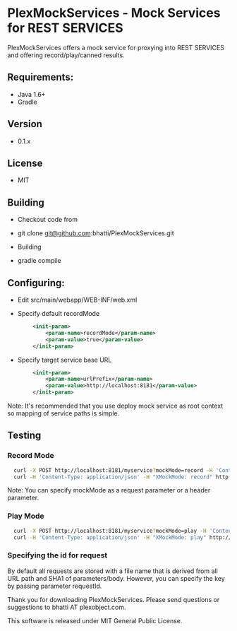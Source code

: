 # PlexMockServices - Mock Services for REST SERVICES 

PlexMockServices offers a mock service for proxying into REST SERVICES and offering record/play/canned results.

## Requirements:
- Java 1.6+
- Gradle

## Version
- 0.1.x

## License
- MIT

## Building
- Checkout code from 
* git clone git@github.com:bhatti/PlexMockServices.git
- Building
* gradle compile

## Configuring:
- Edit src/main/webapp/WEB-INF/web.xml 
* Specify default recordMode
```xml
        <init-param>
            <param-name>recordMode</param-name> 
            <param-value>true</param-value> 
        </init-param>
```

- Specify target service base URL
```xml
        <init-param>
            <param-name>urlPrefix</param-name> 
            <param-value>http://localhost:8181</param-value> 
        </init-param>
```
Note: It's recommended that you use deploy mock service as root context so mapping of service paths is simple.

## Testing
### Record Mode
```bash
  curl -X POST http://localhost:8181/myservice?mockMode=record -H 'Content-Type: application/json' -d {'json':true}
  curl -H 'Content-Type: application/json' -H "XMockMode: record" http://localhost:8181/myservice
```
Note: You can specify mockMode as a request parameter or a header parameter.

### Play Mode
```bash
  curl -X POST http://localhost:8181/myservice?mockMode=play -H 'Content-Type: application/json' -d {'json':true}
  curl -H 'Content-Type: application/json' -H "XMockMode: play" http://localhost:8181/myservice
```

### Specifying the id for request
   By default all requests are stored with a file name that is derived from all URL path and SHA1 of parameters/body. However, you can specify the key by passing parameter requestId.


Thank you for downloading PlexMockServices. Please send questions or suggestions to bhatti AT plexobject.com.

This software is released under MIT General Public License. 

